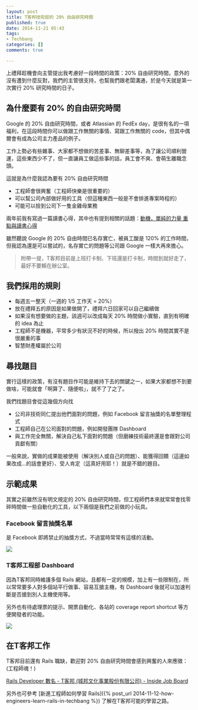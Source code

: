 ```yaml
---
layout: post
title: T客邦技術部的 20% 自由研究時間
published: true
date: 2014-11-21 05:43
tags:
- Techbang
categories: []
comments: true

---
```

上禮拜趁機會向主管提出我考慮好一段時間的政策：20% 自由研究時間，意外的沒有遭到什麼反對，我們的主管很支持，也幫我們跟老闆溝通，於是今天就是第一次實行 20% 研究時間的日子。

## 為什麼要有 20% 的自由研究時間

Google 的 20% 自由研究時間，或者 Atlassian 的 FedEx day，是很有名的一項福利，在這段時間你可以做跟工作無關的事情、寫跟工作無關的 code，但其中偶爾會有成為公司主力產品的例子。

工作上勢必有些雜事、大家都不想做的苦差事、無聊差事等，為了讓公司順利營運，這些東西少不了，但一直讓員工做這些事的話，員工會不爽、會萌生離職念頭。

這就是為什麼我認為要有 20% 自由研究時間

* 工程師會很興奮（工程師快樂是很重要的）
* 可以幫公司內部做好用的工具（但這種東西一般是不會排進專案時程的）
* 可能可以撿到公司下一隻金雞母業務

兩年前我有寫過一篇讀書心得，其中也有提到相關的話題：[動機，單純的力量 重點與讀書心得](http://ascend.bruceli.net/2012/04/drive-part-1.html)

雖然聽說 Google 的 20% 自由時間已名存實亡，被員工酸是 120% 的工作時間，但我認為還是可以嘗試的，名存實亡的問題等公司跟 Google 一樣大再來擔心。

> 附帶一提，T客邦目前是上班打卡制、下班還是打卡制，時間到就好走了，最好不要賴在辦公室。

## 我們採用的規則

* 每週五一整天（一週的 1/5 工作天 = 20%）
* 放在禮拜五的原因是如果做開了，禮拜六日回家可以自己繼續做
* 如果沒有想要做的主題，該週可以改成每天 20% 時間做小實驗，直到有明確的 idea 為止
* 工程師不是機器，平常多少有狀況不好的時候，所以撥出 20% 時間其實不是很嚴重的事
* 智慧財產權屬於公司

## 尋找題目

實行這樣的政策，有沒有題目作可能是維持下去的關鍵之一，如果大家都想不到要做啥，可能就會「啊算了、隨便啦」，就不了了之了。

我們找題目會從這幾個方向找

* 公司非技術同仁提出他們面對的問題，例如 Facebook 留言抽獎的名單整理程式
* 工程師自己在公司面對的問題，例如開發團隊 Dashboard
* 與工作完全無關，解決自己私下面對的問題（但磨練技術最終還是會跟對公司貢獻有關）

一般來說，實做的成果能被使用（解決別人或自己的問題）、能獲得回饋（這邊如果改成…的話會更好）、受人肯定（這真好用耶！）就是不錯的題目。

## 示範成果

其實之前雖然沒有明文規定的 20% 自由研究時間，但工程師們本來就常常會找零碎時間做一些自動化的工具，以下兩個是我們之前做的小玩具。

### Facebook 留言抽獎名單

是 Facebook 即將禁止的抽獎方式，不過當時常常有這樣的活動。

![](https://lh6.googleusercontent.com/-xYwSCymYfnw/VG693mx1MJI/AAAAAAAAB_U/kD_2tg2tPGo/w1107-h806-no/facebook_draw.png)

### T客邦工程部 Dashboard

因為T客邦同時維護多個 Rails 網站，且都有一定的規模，加上有一些限制在，所以常常要多人對多個站平行做事、容易互搶主機，有 Dashboard 後就可以加速判斷是否搶到別人主機使用等。

另外也有待處理票的提示、開票自動化、各站的 coverage report shortcut 等方便開發者的功能。

![](https://lh4.googleusercontent.com/-On6bNsWy63I/VG693stgW3I/AAAAAAAAB_Q/dtLLFci6DTY/w1089-h806-no/techbang_dashboard.png)

## 在T客邦工作

T客邦目前還有 Rails 職缺，歡迎對 20% 自由研究時間會感到興奮的人來應徵：(工程師魂！)

[Rails Developer 數名 - T客邦 (城邦文化事業股份有限公司) - Inside Job Board](http://jobs.inside.com.tw/jobs/9811)

另外也可參考 [新進工程師如何學習 Rails]({% post_url 2014-11-12-how-engineers-learn-rails-in-techbang %}) 了解在T客邦可能的學習之路。
